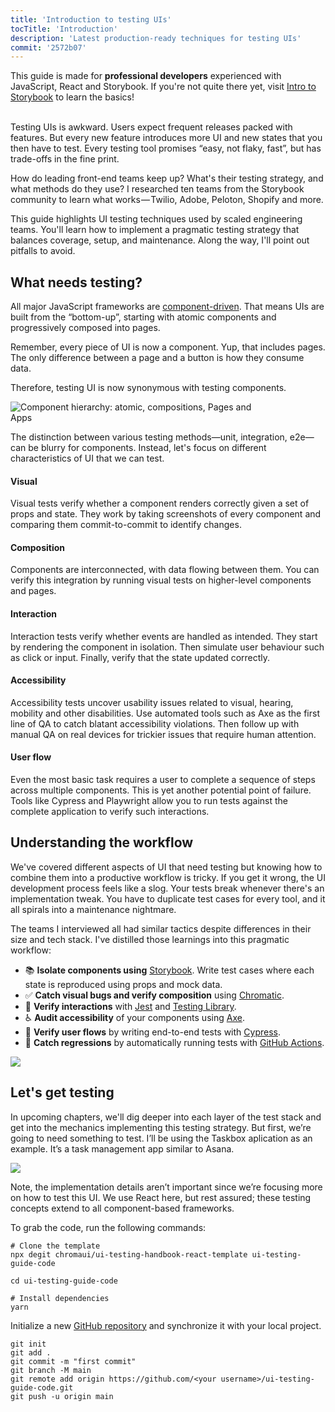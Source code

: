 ```yaml
---
title: 'Introduction to testing UIs'
tocTitle: 'Introduction'
description: 'Latest production-ready techniques for testing UIs'
commit: '2572b07'
---
```


<div class="aside">This guide is made for <b>professional developers</b> experienced with JavaScript, React and Storybook. If you're not quite there yet, visit <a href="/intro-to-storybook">Intro to Storybook</a> to learn the basics!
</div>

<br/>

Testing UIs is awkward. Users expect frequent releases packed with features. But every new feature introduces more UI and new states that you then have to test. Every testing tool promises “easy, not flaky, fast”, but has trade-offs in the fine print.

How do leading front-end teams keep up? What's their testing strategy, and what methods do they use? I researched ten teams from the Storybook community to learn what works — Twilio, Adobe, Peloton, Shopify and more.

This guide highlights UI testing techniques used by scaled engineering teams. You'll learn how to implement a pragmatic testing strategy that balances coverage, setup, and maintenance. Along the way, I'll point out pitfalls to avoid.

## What needs testing?

All major JavaScript frameworks are [component-driven](https://www.componentdriven.org/). That means UIs are built from the “bottom-up”, starting with atomic components and progressively composed into pages.

Remember, every piece of UI is now a component. Yup, that includes pages. The only difference between a page and a button is how they consume data.

Therefore, testing UI is now synonymous with testing components.

<img style="max-width: 400px;" src="/ui-testing-handbook/component-testing.gif" alt="Component hierarchy: atomic, compositions, Pages and Apps" />

The distinction between various testing methods—unit, integration, e2e—can be blurry for components. Instead, let's focus on different characteristics of UI that we can test.

#### Visual

Visual tests verify whether a component renders correctly given a set of props and state. They work by taking screenshots of every component and comparing them commit-to-commit to identify changes.

#### Composition

Components are interconnected, with data flowing between them. You can verify this integration by running visual tests on higher-level components and pages.

#### Interaction

Interaction tests verify whether events are handled as intended. They start by rendering the component in isolation. Then simulate user behaviour such as click or input. Finally, verify that the state updated correctly.

#### Accessibility

Accessibility tests uncover usability issues related to visual, hearing, mobility and other disabilities. Use automated tools such as Axe as the first line of QA to catch blatant accessibility violations. Then follow up with manual QA on real devices for trickier issues that require human attention.

#### User flow

Even the most basic task requires a user to complete a sequence of steps across multiple components. This is yet another potential point of failure. Tools like Cypress and Playwright allow you to run tests against the complete application to verify such interactions.

## Understanding the workflow

We've covered different aspects of UI that need testing but knowing how to combine them into a productive workflow is tricky. If you get it wrong, the UI development process feels like a slog. Your tests break whenever there's an implementation tweak. You have to duplicate test cases for every tool, and it all spirals into a maintenance nightmare.

The teams I interviewed all had similar tactics despite differences in their size and tech stack. I've distilled those learnings into this pragmatic workflow:

- 📚 **Isolate components using** [Storybook](http://storybook.js.org/). Write test cases where each state is reproduced using props and mock data.
- ✅ **Catch visual bugs and verify composition** using [Chromatic](https://www.chromatic.com/?utm_source=storybook_website&utm_medium=link&utm_campaign=storybook).
- 🐙 **Verify interactions** with [Jest](https://jestjs.io/) and [Testing Library](https://testing-library.com/).
- ♿️ **Audit accessibility** of your components using [Axe](https://www.deque.com/axe/).
- 🔄 **Verify user flows** by writing end-to-end tests with [Cypress](https://www.cypress.io/).
- 🚥 **Catch regressions** by automatically running tests with [GitHub Actions](https://github.com/features/actions).

![](/ui-testing-handbook/ui-testing-workflow.png)

## Let's get testing

In upcoming chapters, we'll dig deeper into each layer of the test stack and get into the mechanics implementing this testing strategy. But first, we’re going to need something to test. I’ll be using the Taskbox aplication as an example. It’s a task management app similar to Asana.

![](/ui-testing-handbook/taskbox.png)

Note, the implementation details aren’t important since we’re focusing more on how to test this UI. We use React here, but rest assured; these testing concepts extend to all component-based frameworks.

To grab the code, run the following commands:

```shell:clipboard=false
# Clone the template
npx degit chromaui/ui-testing-handbook-react-template ui-testing-guide-code

cd ui-testing-guide-code

# Install dependencies
yarn
```

Initialize a new [GitHub repository](https://github.com/new) and synchronize it with your local project.

```shell:clipboard=false
git init
git add .
git commit -m "first commit"
git branch -M main
git remote add origin https://github.com/<your username>/ui-testing-guide-code.git
git push -u origin main
```
